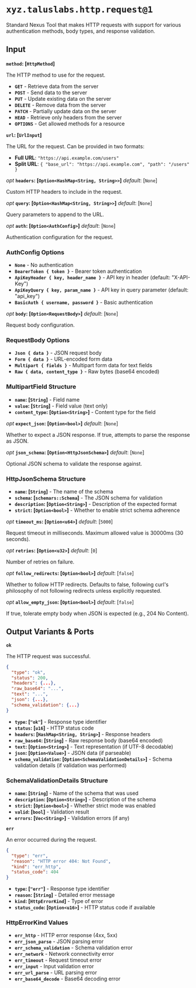 # `xyz.taluslabs.http.request@1`

Standard Nexus Tool that makes HTTP requests with support for various authentication methods, body types, and response validation.

## Input

**`method`: [`HttpMethod`]**

The HTTP method to use for the request.

- **`GET`** - Retrieve data from the server
- **`POST`** - Send data to the server
- **`PUT`** - Update existing data on the server
- **`DELETE`** - Remove data from the server
- **`PATCH`** - Partially update data on the server
- **`HEAD`** - Retrieve only headers from the server
- **`OPTIONS`** - Get allowed methods for a resource

**`url`: [`UrlInput`]**

The URL for the request. Can be provided in two formats:

- **Full URL**: `"https://api.example.com/users"`
- **Split URL**: `{ "base_url": "https://api.example.com", "path": "/users" }`

_opt_ **`headers`: [`Option<HashMap<String, String>>`]** _default_: [`None`]

Custom HTTP headers to include in the request.

_opt_ **`query`: [`Option<HashMap<String, String>>`]** _default_: [`None`]

Query parameters to append to the URL.

_opt_ **`auth`: [`Option<AuthConfig>`]** _default_: [`None`]

Authentication configuration for the request.

### AuthConfig Options

- **`None`** - No authentication
- **`BearerToken { token }`** - Bearer token authentication
- **`ApiKeyHeader { key, header_name }`** - API key in header (default: "X-API-Key")
- **`ApiKeyQuery { key, param_name }`** - API key in query parameter (default: "api_key")
- **`BasicAuth { username, password }`** - Basic authentication

_opt_ **`body`: [`Option<RequestBody>`]** _default_: [`None`]

Request body configuration.

### RequestBody Options

- **`Json { data }`** - JSON request body
- **`Form { data }`** - URL-encoded form data
- **`Multipart { fields }`** - Multipart form data for text fields
- **`Raw { data, content_type }`** - Raw bytes (base64 encoded)

### MultipartField Structure

- **`name`: [`String`]** - Field name
- **`value`: [`String`]** - Field value (text only)
- **`content_type`: [`Option<String>`]** - Content type for the field

_opt_ **`expect_json`: [`Option<bool>`]** _default_: [`None`]

Whether to expect a JSON response. If true, attempts to parse the response as JSON.

_opt_ **`json_schema`: [`Option<HttpJsonSchema>`]** _default_: [`None`]

Optional JSON schema to validate the response against.

### HttpJsonSchema Structure

- **`name`: [`String`]** - The name of the schema
- **`schema`: [`schemars::Schema`]** - The JSON schema for validation
- **`description`: [`Option<String>`]** - Description of the expected format
- **`strict`: [`Option<bool>`]** - Whether to enable strict schema adherence

_opt_ **`timeout_ms`: [`Option<u64>`]** _default_: [`5000`]

Request timeout in milliseconds. Maximum allowed value is 30000ms (30 seconds).

_opt_ **`retries`: [`Option<u32>`]** _default_: [`0`]

Number of retries on failure.

_opt_ **`follow_redirects`: [`Option<bool>`]** _default_: [`false`]

Whether to follow HTTP redirects. Defaults to false, following curl's philosophy of not following redirects unless explicitly requested.

_opt_ **`allow_empty_json`: [`Option<bool>`]** _default_: [`false`]

If true, tolerate empty body when JSON is expected (e.g., 204 No Content).

## Output Variants & Ports

**`ok`**

The HTTP request was successful.

```json
{
  "type": "ok",
  "status": 200,
  "headers": {...},
  "raw_base64": "...",
  "text": "...",
  "json": {...},
  "schema_validation": {...}
}
```

- **`type`: [`"ok"`]** - Response type identifier
- **`status`: [`u16`]** - HTTP status code
- **`headers`: [`HashMap<String, String>`]** - Response headers
- **`raw_base64`: [`String`]** - Raw response body (base64 encoded)
- **`text`: [`Option<String>`]** - Text representation (if UTF-8 decodable)
- **`json`: [`Option<Value>`]** - JSON data (if parseable)
- **`schema_validation`: [`Option<SchemaValidationDetails>`]** - Schema validation details (if validation was performed)

### SchemaValidationDetails Structure

- **`name`: [`String`]** - Name of the schema that was used
- **`description`: [`Option<String>`]** - Description of the schema
- **`strict`: [`Option<bool>`]** - Whether strict mode was enabled
- **`valid`: [`bool`]** - Validation result
- **`errors`: [`Vec<String>`]** - Validation errors (if any)

**`err`**

An error occurred during the request.

```json
{
  "type": "err",
  "reason": "HTTP error 404: Not Found",
  "kind": "err_http",
  "status_code": 404
}
```

- **`type`: [`"err"`]** - Response type identifier
- **`reason`: [`String`]** - Detailed error message
- **`kind`: [`HttpErrorKind`]** - Type of error
- **`status_code`: [`Option<u16>`]** - HTTP status code if available

### HttpErrorKind Values

- **`err_http`** - HTTP error response (4xx, 5xx)
- **`err_json_parse`** - JSON parsing error
- **`err_schema_validation`** - Schema validation error
- **`err_network`** - Network connectivity error
- **`err_timeout`** - Request timeout error
- **`err_input`** - Input validation error
- **`err_url_parse`** - URL parsing error
- **`err_base64_decode`** - Base64 decoding error
